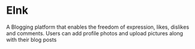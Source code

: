 # EInk
A Blogging platform that enables the freedom of expression, likes, dislikes and comments. Users can add profile photos and upload pictures along with their blog posts
